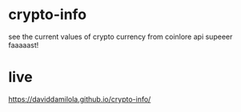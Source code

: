 # crypto-info
see the current values of crypto currency from coinlore api supeeer faaaaast!

# live
https://daviddamilola.github.io/crypto-info/
